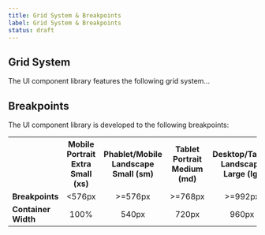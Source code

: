 ```yaml
---
title: Grid System & Breakpoints
label: Grid System & Breakpoints
status: draft
---
```

<h2>Grid System</h2>
<p>The UI component library features the following grid system...</p>

<h2>Breakpoints</h2>
<p>The UI component library is developed to the following breakpoints:</p>
<table>
	<tr>
		<th></th>
		<th style="text-align:center;">Mobile Portrait<br>Extra Small (xs)</th>
		<th style="text-align:center;">Phablet/Mobile Landscape<br>Small (sm)</th>
		<th style="text-align:center;">Tablet Portrait<br>Medium (md)</th>
		<th style="text-align:center;">Desktop/Tablet Landscape<br>Large (lg)</th>
		<th style="text-align:center;">Desktop HD<br>Extra Large (xl)</th>
	</tr>
	<tr>
		<td style="text-align:left;"><strong>Breakpoints</strong></td>
		<td style="text-align:center;">&lt;576px</td>
		<td style="text-align:center;">&gt;=576px</td>
		<td style="text-align:center;">&gt;=768px</td>
		<td style="text-align:center;">&gt;=992px</td>
		<td style="text-align:center;">&gt;=1200px</td>
	</tr>
	<tr>
		<td style="text-align:left;"><strong>Container Width</strong></td>
		<td style="text-align:center;">100%</td>
		<td style="text-align:center;">540px</td>
		<td style="text-align:center;">720px</td>
		<td style="text-align:center;">960px</td>
		<td style="text-align:center;">1140px</td>
	</tr>
</table>